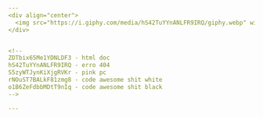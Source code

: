 ```yaml
---
<div align="center">
  <img src="https://i.giphy.com/media/hS42TuYYnANLFR9IRQ/giphy.webp" width="300px" />
</div>


<!--
ZDTbix65Me1YDNLDF3 - html doc
hS42TuYYnANLFR9IRQ - erro 404
S5zyWTJynKiXjgRVKr - pink pc
rNOuST7BALkF81zmg8 - code awesome shit white
o1B6ZeFdbbMDtT9nIq - code awesome shit black
-->

---
```

